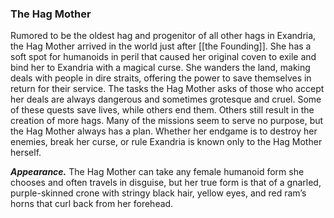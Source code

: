 ### The Hag Mother

Rumored to be the oldest hag and progenitor of all other hags in Exandria, the Hag Mother arrived in the world just after [[the Founding]]. She has a soft spot for humanoids in peril that caused her original coven to exile and bind her to Exandria with a magical curse. She wanders the land, making deals with people in dire straits, offering the power to save themselves in return for their service. The tasks the Hag Mother asks of those who accept her deals are always dangerous and sometimes grotesque and cruel. Some of these quests save lives, while others end them. Others still result in the creation of more hags. Many of the missions seem to serve no purpose, but the Hag Mother always has a plan. Whether her endgame is to destroy her enemies, break her curse, or rule Exandria is known only to the Hag Mother herself.

**_Appearance._** The Hag Mother can take any female humanoid form she chooses and often travels in disguise, but her true form is that of a gnarled, purple-skinned crone with stringy black hair, yellow eyes, and red ram’s horns that curl back from her forehead.